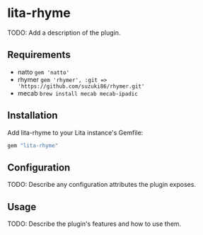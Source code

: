 # lita-rhyme

TODO: Add a description of the plugin.

## Requirements
- natto `gem 'natto'`
- rhymer `gem 'rhymer', :git => 'https://github.com/suzuki86/rhymer.git'`
- mecab `brew install mecab mecab-ipadic`

## Installation

Add lita-rhyme to your Lita instance's Gemfile:

``` ruby
gem "lita-rhyme"
```

## Configuration

TODO: Describe any configuration attributes the plugin exposes.

## Usage

TODO: Describe the plugin's features and how to use them.
